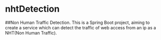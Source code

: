 # nhtDetection
##Non Human Traffic Detection.
This is a Spring Boot project, aiming to create a service which can detect the traffic of web access from an ip as a NHT(Non Human Traffic).